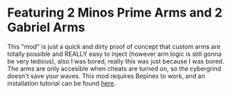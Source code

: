 # Featuring 2 Minos Prime Arms and 2 Gabriel Arms
This "mod" is just a quick and dirty proof of concept that custom arms are totally possible and REALLY easy to inject (however arm logic is still gonna be very tedious), also I was bored, really this was just because I was bored. The arms are only accesible when cheats are turned on, so the cybergrind doesn't save your waves. This mod requires Bepinex to work, and an installation tutorial can be found [here](https://youtu.be/meNiXcbPh_s).
